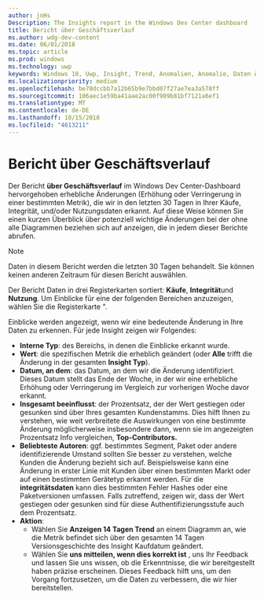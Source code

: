 ```yaml
---
author: jnHs
Description: The Insights report in the Windows Dev Center dashboard
title: Bericht über Geschäftsverlauf
ms.author: wdg-dev-content
ms.date: 06/01/2018
ms.topic: article
ms.prod: windows
ms.technology: uwp
keywords: Windows 10, Uwp, Insight, Trend, Anomalien, Anomalie, Daten Änderungen
ms.localizationpriority: medium
ms.openlocfilehash: be70dccbb7a12b65b9e7bbd07f27ae7ea3a578ff
ms.sourcegitcommit: 106aec1e59ba41aae2ac00f909b81bf7121a6ef1
ms.translationtype: MT
ms.contentlocale: de-DE
ms.lasthandoff: 10/15/2018
ms.locfileid: "4613211"
---
```

# <a name="insights-report"></a>Bericht über Geschäftsverlauf


Der Bericht **über Geschäftsverlauf** im Windows Dev Center-Dashboard hervorgehoben erhebliche Änderungen (Erhöhung oder Verringerung in einer bestimmten Metrik), die wir in den letzten 30 Tagen in Ihrer Käufe, Integrität, und/oder Nutzungsdaten erkannt. Auf diese Weise können Sie einen kurzen Überblick über potenziell wichtige Änderungen bei der ohne alle Diagrammen beziehen sich auf anzeigen, die in jedem dieser Berichte abrufen.

> [!NOTE]
> Daten in diesem Bericht werden die letzten 30 Tagen behandelt. Sie können keinen anderen Zeitraum für diesen Bericht auswählen.

Der Bericht Daten in drei Registerkarten sortiert: **Käufe**, **Integrität**und **Nutzung**. Um Einblicke für eine der folgenden Bereichen anzuzeigen, wählen Sie die Registerkarte ".

Einblicke werden angezeigt, wenn wir eine bedeutende Änderung in Ihre Daten zu erkennen. Für jede Insight zeigen wir Folgendes:
- **Interne Typ**: des Bereichs, in denen die Einblicke erkannt wurde.
- **Wert**: die spezifischen Metrik die erheblich geändert (oder **Alle** trifft die Änderung in der gesamten **Insight Typ**).
- **Datum, an dem**: das Datum, an dem wir die Änderung identifiziert. Dieses Datum stellt das Ende der Woche, in der wir eine erhebliche Erhöhung oder Verringerung im Vergleich zur vorherigen Woche davor erkannt.
- **Insgesamt beeinflusst**: der Prozentsatz, der der Wert gestiegen oder gesunken sind über Ihres gesamten Kundenstamms. Dies hilft Ihnen zu verstehen, wie weit verbreitete die Auswirkungen von eine bestimmte Änderung möglicherweise insbesondere dann, wenn sie im angezeigten Prozentsatz Info vergleichen, **Top-Contributors.**
- **Beliebteste Autoren**: ggf. bestimmtes Segment, Paket oder andere identifizierende Umstand sollten Sie besser zu verstehen, welche Kunden die Änderung bezieht sich auf. Beispielsweise kann eine Änderung in erster Linie mit Kunden über einen bestimmten Markt oder auf einen bestimmten Gerätetyp erkannt werden. Für die **integritätsdaten** kann dies bestimmten Fehler Hashes oder eine Paketversionen umfassen. Falls zutreffend, zeigen wir, dass der Wert gestiegen oder gesunken sind für diese Authentifizierungsstufe auch dem Prozentsatz.
- **Aktion**:
   - Wählen Sie **Anzeigen 14 Tagen Trend** an einem Diagramm an, wie die Metrik befindet sich über den gesamten 14 Tagen Versionsgeschichte des Insight Kaufdatum geändert.
   - Wählen Sie **uns mitteilen, wenn dies korrekt ist** , uns Ihr Feedback und lassen Sie uns wissen, ob die Erkenntnisse, die wir bereitgestellt haben präzise erscheinen. Dieses Feedback hilft uns, um den Vorgang fortzusetzen, um die Daten zu verbessern, die wir hier bereitstellen. 

